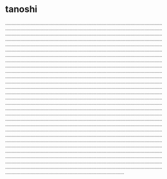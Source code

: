 # tanoshi

..............................................................................................................................................................................................................................................................................................................................................................................................................................................................................................................................................................................................................................................................................................................................................................................................................................................................................................................................................................................................................................................................................................................................................................................................................................................................................................................................................................................................................................................................................................................................................................................................................................................................................................................................................................................................................................................................................................................................................................................................................................................................................................................................................................................................................................................................................................................................................................................................................................................................................................................................................................................................................................................................................................................................................................................................................................................................................................................................................................................................................................................................................................................................................................................................................................................................................................................................................................................................................................................................................................................................................................................................................................................................................................................